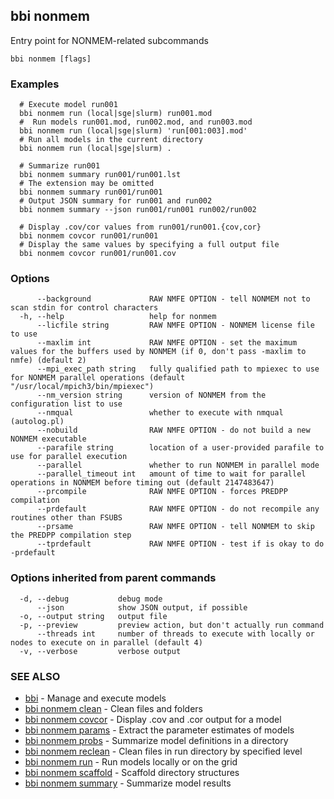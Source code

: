 ## bbi nonmem

Entry point for NONMEM-related subcommands

```
bbi nonmem [flags]
```

### Examples

```
  # Execute model run001
  bbi nonmem run (local|sge|slurm) run001.mod
  #  Run models run001.mod, run002.mod, and run003.mod
  bbi nonmem run (local|sge|slurm) 'run[001:003].mod'
  # Run all models in the current directory
  bbi nonmem run (local|sge|slurm) .

  # Summarize run001
  bbi nonmem summary run001/run001.lst
  # The extension may be omitted
  bbi nonmem summary run001/run001
  # Output JSON summary for run001 and run002
  bbi nonmem summary --json run001/run001 run002/run002

  # Display .cov/cor values from run001/run001.{cov,cor}
  bbi nonmem covcor run001/run001
  # Display the same values by specifying a full output file
  bbi nonmem covcor run001/run001.cov

```

### Options

```
      --background             RAW NMFE OPTION - tell NONMEM not to scan stdin for control characters
  -h, --help                   help for nonmem
      --licfile string         RAW NMFE OPTION - NONMEM license file to use
      --maxlim int             RAW NMFE OPTION - set the maximum values for the buffers used by NONMEM (if 0, don't pass -maxlim to nmfe) (default 2)
      --mpi_exec_path string   fully qualified path to mpiexec to use for NONMEM parallel operations (default "/usr/local/mpich3/bin/mpiexec")
      --nm_version string      version of NONMEM from the configuration list to use
      --nmqual                 whether to execute with nmqual (autolog.pl)
      --nobuild                RAW NMFE OPTION - do not build a new NONMEM executable
      --parafile string        location of a user-provided parafile to use for parallel execution
      --parallel               whether to run NONMEM in parallel mode
      --parallel_timeout int   amount of time to wait for parallel operations in NONMEM before timing out (default 2147483647)
      --prcompile              RAW NMFE OPTION - forces PREDPP compilation
      --prdefault              RAW NMFE OPTION - do not recompile any routines other than FSUBS
      --prsame                 RAW NMFE OPTION - tell NONMEM to skip the PREDPP compilation step
      --tprdefault             RAW NMFE OPTION - test if is okay to do -prdefault
```

### Options inherited from parent commands

```
  -d, --debug           debug mode
      --json            show JSON output, if possible
  -o, --output string   output file
  -p, --preview         preview action, but don't actually run command
      --threads int     number of threads to execute with locally or nodes to execute on in parallel (default 4)
  -v, --verbose         verbose output
```

### SEE ALSO

* [bbi](bbi.md)	 - Manage and execute models
* [bbi nonmem clean](bbi_nonmem_clean.md)	 - Clean files and folders
* [bbi nonmem covcor](bbi_nonmem_covcor.md)	 - Display .cov and .cor output for a model
* [bbi nonmem params](bbi_nonmem_params.md)	 - Extract the parameter estimates of models
* [bbi nonmem probs](bbi_nonmem_probs.md)	 - Summarize model definitions in a directory
* [bbi nonmem reclean](bbi_nonmem_reclean.md)	 - Clean files in run directory by specified level
* [bbi nonmem run](bbi_nonmem_run.md)	 - Run models locally or on the grid
* [bbi nonmem scaffold](bbi_nonmem_scaffold.md)	 - Scaffold directory structures
* [bbi nonmem summary](bbi_nonmem_summary.md)	 - Summarize model results


